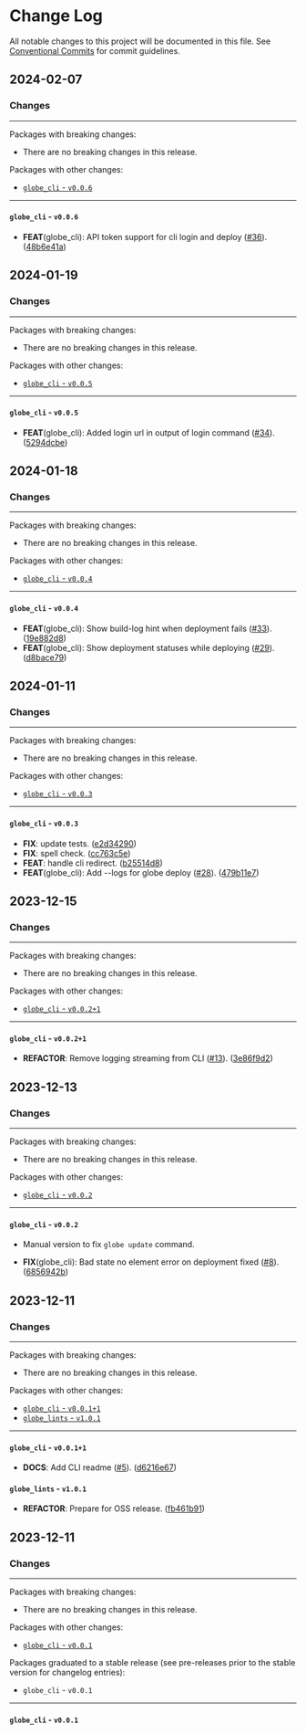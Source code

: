 # Change Log

All notable changes to this project will be documented in this file.
See [Conventional Commits](https://conventionalcommits.org) for commit guidelines.

## 2024-02-07

### Changes

---

Packages with breaking changes:

 - There are no breaking changes in this release.

Packages with other changes:

 - [`globe_cli` - `v0.0.6`](#globe_cli---v006)

---

#### `globe_cli` - `v0.0.6`

 - **FEAT**(globe_cli): API token support for cli login and deploy ([#36](https://github.com/invertase/globe/issues/36)). ([48b6e41a](https://github.com/invertase/globe/commit/48b6e41a49dd15ad75f490b8f180338bdd0f9438))


## 2024-01-19

### Changes

---

Packages with breaking changes:

 - There are no breaking changes in this release.

Packages with other changes:

 - [`globe_cli` - `v0.0.5`](#globe_cli---v005)

---

#### `globe_cli` - `v0.0.5`

 - **FEAT**(globe_cli): Added login url in output of login command ([#34](https://github.com/invertase/globe/issues/34)). ([5294dcbe](https://github.com/invertase/globe/commit/5294dcbe53c2866b491818ad4fc410c6a60e0bc4))


## 2024-01-18

### Changes

---

Packages with breaking changes:

 - There are no breaking changes in this release.

Packages with other changes:

 - [`globe_cli` - `v0.0.4`](#globe_cli---v004)

---

#### `globe_cli` - `v0.0.4`

 - **FEAT**(globe_cli): Show build-log hint when deployment fails ([#33](https://github.com/invertase/globe/issues/33)). ([19e882d8](https://github.com/invertase/globe/commit/19e882d84022d529335db01ce1dc29dd9da8342a))
 - **FEAT**(globe_cli): Show deployment statuses while deploying ([#29](https://github.com/invertase/globe/issues/29)). ([d8bace79](https://github.com/invertase/globe/commit/d8bace793f8cb905dc52a7ed4a8e0876c9b5e936))


## 2024-01-11

### Changes

---

Packages with breaking changes:

 - There are no breaking changes in this release.

Packages with other changes:

 - [`globe_cli` - `v0.0.3`](#globe_cli---v003)

---

#### `globe_cli` - `v0.0.3`

 - **FIX**: update tests. ([e2d34290](https://github.com/invertase/globe/commit/e2d34290eb5d24378c01ee48f500dd73bf4ef7dc))
 - **FIX**: spell check. ([cc763c5e](https://github.com/invertase/globe/commit/cc763c5ec0d9f294174ba4f24aa11d20c0a8af17))
 - **FEAT**: handle cli redirect. ([b25514d8](https://github.com/invertase/globe/commit/b25514d8ff522a48b840333365560807b3de56d9))
 - **FEAT**(globe_cli): Add --logs for globe deploy ([#28](https://github.com/invertase/globe/issues/28)). ([479b11e7](https://github.com/invertase/globe/commit/479b11e7b3391d4a8ee05847d0cd53b9e37aac80))


## 2023-12-15

### Changes

---

Packages with breaking changes:

 - There are no breaking changes in this release.

Packages with other changes:

 - [`globe_cli` - `v0.0.2+1`](#globe_cli---v0021)

---

#### `globe_cli` - `v0.0.2+1`

 - **REFACTOR**: Remove logging streaming from CLI ([#13](https://github.com/invertase/globe/issues/13)). ([3e86f9d2](https://github.com/invertase/globe/commit/3e86f9d2d8ef820b8ff319eb137c9afa4605c732))


## 2023-12-13

### Changes

---

Packages with breaking changes:

 - There are no breaking changes in this release.

Packages with other changes:

 - [`globe_cli` - `v0.0.2`](#globe_cli---v002)

---

#### `globe_cli` - `v0.0.2`

 - Manual version to fix `globe update` command.

 - **FIX**(globe_cli): Bad state no element error on deployment fixed ([#8](https://github.com/invertase/globe/issues/8)). ([6856942b](https://github.com/invertase/globe/commit/6856942b9c70d8b69c4cc663afbcab3782a45d39))


## 2023-12-11

### Changes

---

Packages with breaking changes:

 - There are no breaking changes in this release.

Packages with other changes:

 - [`globe_cli` - `v0.0.1+1`](#globe_cli---v0011)
 - [`globe_lints` - `v1.0.1`](#globe_lints---v101)

---

#### `globe_cli` - `v0.0.1+1`

 - **DOCS**: Add CLI readme ([#5](https://github.com/invertase/globe/issues/5)). ([d6216e67](https://github.com/invertase/globe/commit/d6216e6774bf430b76ab792b28c57352e79c5d04))

#### `globe_lints` - `v1.0.1`

 - **REFACTOR**: Prepare for OSS release. ([fb461b91](https://github.com/invertase/globe/commit/fb461b91d66d35a9c46e3a5301c57c68ed8347d0))


## 2023-12-11

### Changes

---

Packages with breaking changes:

 - There are no breaking changes in this release.

Packages with other changes:

 - [`globe_cli` - `v0.0.1`](#globe_cli---v001)

Packages graduated to a stable release (see pre-releases prior to the stable version for changelog entries):

 - `globe_cli` - `v0.0.1`

---

#### `globe_cli` - `v0.0.1`

